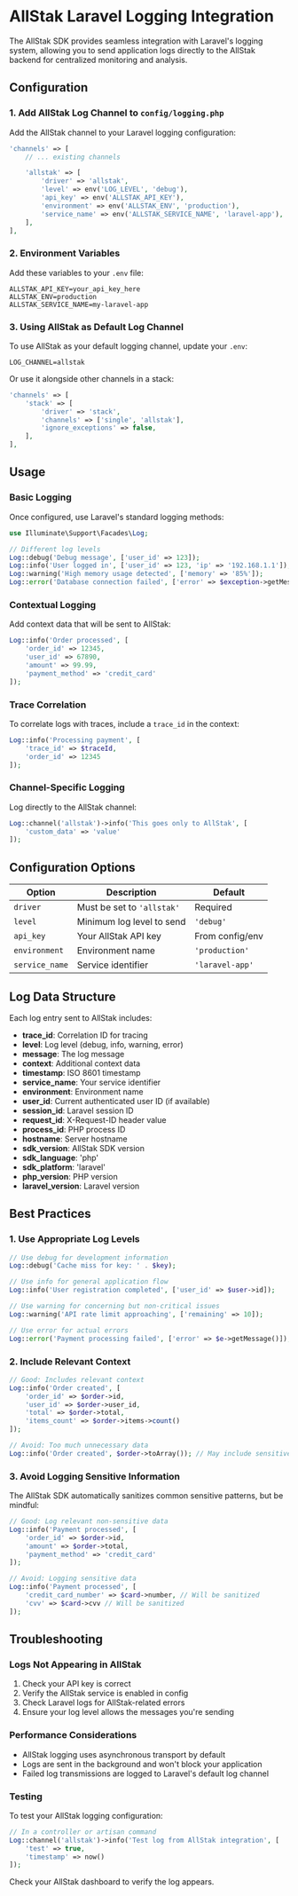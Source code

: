 # AllStak Laravel Logging Integration

The AllStak SDK provides seamless integration with Laravel's logging system, allowing you to send application logs directly to the AllStak backend for centralized monitoring and analysis.

## Configuration

### 1. Add AllStak Log Channel to `config/logging.php`

Add the AllStak channel to your Laravel logging configuration:

```php
'channels' => [
    // ... existing channels

    'allstak' => [
        'driver' => 'allstak',
        'level' => env('LOG_LEVEL', 'debug'),
        'api_key' => env('ALLSTAK_API_KEY'),
        'environment' => env('ALLSTAK_ENV', 'production'),
        'service_name' => env('ALLSTAK_SERVICE_NAME', 'laravel-app'),
    ],
],
```

### 2. Environment Variables

Add these variables to your `.env` file:

```env
ALLSTAK_API_KEY=your_api_key_here
ALLSTAK_ENV=production
ALLSTAK_SERVICE_NAME=my-laravel-app
```

### 3. Using AllStak as Default Log Channel

To use AllStak as your default logging channel, update your `.env`:

```env
LOG_CHANNEL=allstak
```

Or use it alongside other channels in a stack:

```php
'channels' => [
    'stack' => [
        'driver' => 'stack',
        'channels' => ['single', 'allstak'],
        'ignore_exceptions' => false,
    ],
],
```

## Usage

### Basic Logging

Once configured, use Laravel's standard logging methods:

```php
use Illuminate\Support\Facades\Log;

// Different log levels
Log::debug('Debug message', ['user_id' => 123]);
Log::info('User logged in', ['user_id' => 123, 'ip' => '192.168.1.1']);
Log::warning('High memory usage detected', ['memory' => '85%']);
Log::error('Database connection failed', ['error' => $exception->getMessage()]);
```

### Contextual Logging

Add context data that will be sent to AllStak:

```php
Log::info('Order processed', [
    'order_id' => 12345,
    'user_id' => 67890,
    'amount' => 99.99,
    'payment_method' => 'credit_card'
]);
```

### Trace Correlation

To correlate logs with traces, include a `trace_id` in the context:

```php
Log::info('Processing payment', [
    'trace_id' => $traceId,
    'order_id' => 12345
]);
```

### Channel-Specific Logging

Log directly to the AllStak channel:

```php
Log::channel('allstak')->info('This goes only to AllStak', [
    'custom_data' => 'value'
]);
```

## Configuration Options

| Option | Description | Default |
|--------|-------------|---------|
| `driver` | Must be set to `'allstak'` | Required |
| `level` | Minimum log level to send | `'debug'` |
| `api_key` | Your AllStak API key | From config/env |
| `environment` | Environment name | `'production'` |
| `service_name` | Service identifier | `'laravel-app'` |

## Log Data Structure

Each log entry sent to AllStak includes:

- **trace_id**: Correlation ID for tracing
- **level**: Log level (debug, info, warning, error)
- **message**: The log message
- **context**: Additional context data
- **timestamp**: ISO 8601 timestamp
- **service_name**: Your service identifier
- **environment**: Environment name
- **user_id**: Current authenticated user ID (if available)
- **session_id**: Laravel session ID
- **request_id**: X-Request-ID header value
- **process_id**: PHP process ID
- **hostname**: Server hostname
- **sdk_version**: AllStak SDK version
- **sdk_language**: 'php'
- **sdk_platform**: 'laravel'
- **php_version**: PHP version
- **laravel_version**: Laravel version

## Best Practices

### 1. Use Appropriate Log Levels

```php
// Use debug for development information
Log::debug('Cache miss for key: ' . $key);

// Use info for general application flow
Log::info('User registration completed', ['user_id' => $user->id]);

// Use warning for concerning but non-critical issues
Log::warning('API rate limit approaching', ['remaining' => 10]);

// Use error for actual errors
Log::error('Payment processing failed', ['error' => $e->getMessage()]);
```

### 2. Include Relevant Context

```php
// Good: Includes relevant context
Log::info('Order created', [
    'order_id' => $order->id,
    'user_id' => $order->user_id,
    'total' => $order->total,
    'items_count' => $order->items->count()
]);

// Avoid: Too much unnecessary data
Log::info('Order created', $order->toArray()); // May include sensitive data
```

### 3. Avoid Logging Sensitive Information

The AllStak SDK automatically sanitizes common sensitive patterns, but be mindful:

```php
// Good: Log relevant non-sensitive data
Log::info('Payment processed', [
    'order_id' => $order->id,
    'amount' => $order->total,
    'payment_method' => 'credit_card'
]);

// Avoid: Logging sensitive data
Log::info('Payment processed', [
    'credit_card_number' => $card->number, // Will be sanitized
    'cvv' => $card->cvv // Will be sanitized
]);
```

## Troubleshooting

### Logs Not Appearing in AllStak

1. Check your API key is correct
2. Verify the AllStak service is enabled in config
3. Check Laravel logs for AllStak-related errors
4. Ensure your log level allows the messages you're sending

### Performance Considerations

- AllStak logging uses asynchronous transport by default
- Logs are sent in the background and won't block your application
- Failed log transmissions are logged to Laravel's default log channel

### Testing

To test your AllStak logging configuration:

```php
// In a controller or artisan command
Log::channel('allstak')->info('Test log from AllStak integration', [
    'test' => true,
    'timestamp' => now()
]);
```

Check your AllStak dashboard to verify the log appears.